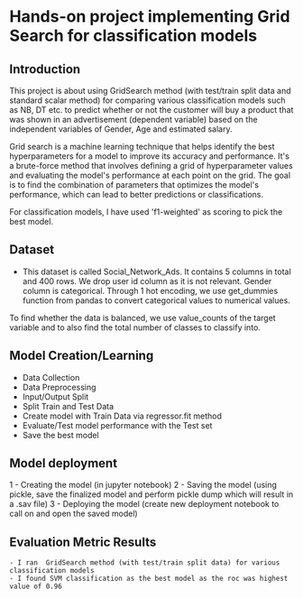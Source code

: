 #  Hands-on project implementing Grid Search for classification models

## Introduction
This project is about using GridSearch method (with test/train split data and standard scalar method) for comparing various classification models such as  NB, DT etc. to predict whether or not the customer will buy a product that was shown in an advertisement (dependent variable) based on the independent variables of Gender, Age and estimated salary. 

Grid search is a machine learning technique that helps identify the best hyperparameters for a model to improve its accuracy and performance. It's a brute-force method that involves defining a grid of hyperparameter values and evaluating the model's performance at each point on the grid. The goal is to find the combination of parameters that optimizes the model's performance, which can lead to better predictions or classifications. 

For classification models, I have used 'f1-weighted' as scoring to pick the best model. 

## Dataset
- This dataset is called Social_Network_Ads. It contains 5 columns in total and 400 rows. We drop user id column as it is not relevant. Gender column is categorical. Through 1 hot encoding, we use get_dummies function from pandas to convert categorical values to numerical values. 

To find whether the data is balanced, we use value_counts of the target variable and to also find the total number of classes to classify into. 


## Model Creation/Learning
- Data Collection
- Data Preprocessing
- Input/Output Split
- Split Train and Test Data 
- Create model with Train Data via regressor.fit method
- Evaluate/Test model performance with the Test set
- Save the best model 

## Model deployment
1 - Creating the model (in jupyter notebook)
2 - Saving the model (using pickle, save the finalized model and perform pickle dump which will result in a .sav file) 
3 - Deploying the model (create new deployment notebook to call on and open the saved model) 

## Evaluation Metric Results
	- I ran  GridSearch method (with test/train split data) for various classification models
	- I found SVM classification as the best model as the roc was highest value of 0.96

